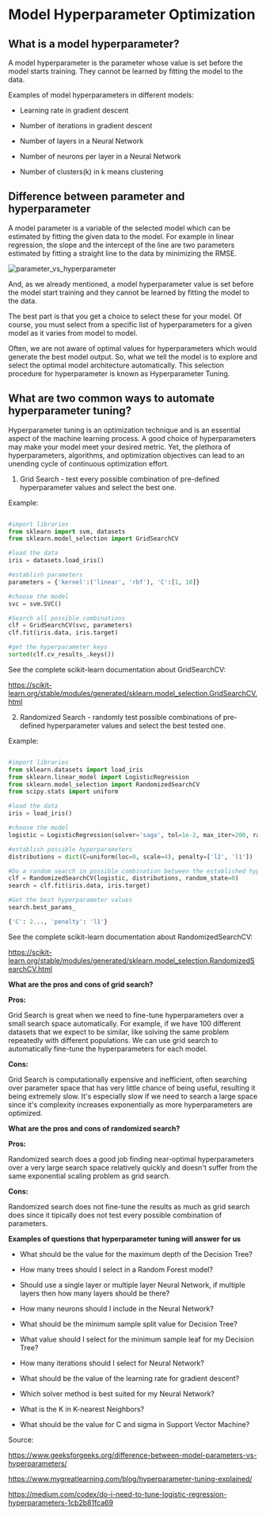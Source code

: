 # Model Hyperparameter Optimization

## What is a model hyperparameter?

A model hyperparameter is the parameter whose value is set before the model starts training. They cannot be learned by fitting the model to the data.

Examples of model hyperparameters in different models:

- Learning rate in gradient descent

- Number of iterations in gradient descent

- Number of layers in a Neural Network

- Number of neurons per layer in a Neural Network

- Number of clusters(k) in k means clustering

## Difference between parameter and hyperparameter

A model parameter is a variable of the selected model which can be estimated by fitting the given data to the model. For example in linear regression, the slope and the intercept of the line are two parameters estimated by fitting a straight line to the data by minimizing the RMSE.

![parameter_vs_hyperparameter](../assets/parameter_vs_hyperparameter.jpg)

And, as we already mentioned, a model hyperparameter value is set before the model start training and they cannot be learned by fitting the model to the data.

The best part is that you get a choice to select these for your model. Of course, you must select from a specific list of hyperparameters for a given model as it varies from model to model. 

Often, we are not aware of optimal values for hyperparameters which would generate the best model output. So, what we tell the model is to explore and select the optimal model architecture automatically. This selection procedure for hyperparameter is known as Hyperparameter Tuning.

## What are two common ways to automate hyperparameter tuning?

Hyperparameter tuning is an optimization technique and is an essential aspect of the machine learning process. A good choice of hyperparameters may make your model meet your desired metric. Yet, the plethora of hyperparameters, algorithms, and optimization objectives can lead to an unending cycle of continuous optimization effort.

1. Grid Search - test every possible combination of pre-defined hyperparameter values and select the best one.

Example:

```py

#import libraries
from sklearn import svm, datasets
from sklearn.model_selection import GridSearchCV

#load the data
iris = datasets.load_iris()

#establish parameters
parameters = {'kernel':('linear', 'rbf'), 'C':[1, 10]}

#choose the model
svc = svm.SVC()

#Search all possible combinations
clf = GridSearchCV(svc, parameters)
clf.fit(iris.data, iris.target)

#get the hyperparameter keys
sorted(clf.cv_results_.keys())

```

See the complete scikit-learn documentation about GridSearchCV:

https://scikit-learn.org/stable/modules/generated/sklearn.model_selection.GridSearchCV.html   



2. Randomized Search - randomly test possible combinations of pre-defined hyperparameter values and select the best tested one.

Example:

```py

#import libraries
from sklearn.datasets import load_iris
from sklearn.linear_model import LogisticRegression
from sklearn.model_selection import RandomizedSearchCV
from scipy.stats import uniform

#load the data
iris = load_iris()

#choose the model
logistic = LogisticRegression(solver='saga', tol=1e-2, max_iter=200, random_state=0)

#establish possible hyperparameters
distributions = dict(C=uniform(loc=0, scale=4), penalty=['l2', 'l1'])

#Do a random search in possible combination between the established hyperparameters
clf = RandomizedSearchCV(logistic, distributions, random_state=0)
search = clf.fit(iris.data, iris.target)

#Get the best hyperparameter values
search.best_params_

{'C': 2..., 'penalty': 'l1'}

```

See the complete scikit-learn documentation about RandomizedSearchCV:

https://scikit-learn.org/stable/modules/generated/sklearn.model_selection.RandomizedSearchCV.html   


**What are the pros and cons of grid search?**

**Pros:**

Grid Search is great when we need to fine-tune hyperparameters over a small search space automatically. For example, if we have 100 different datasets that we expect to be similar, like solving the same problem repeatedly with different populations. We can use grid search to automatically fine-tune the hyperparameters for each model.

**Cons:** 

Grid Search is computationally expensive and inefficient, often searching over parameter space that has very little chance of being useful, resulting it being extremely slow. It's especially slow if we need to search a large space since it's complexity increases exponentially as more hyperparameters are optimized.

**What are the pros and cons of randomized search?**

**Pros:**

Randomized search does a good job finding near-optimal hyperparameters over a very large search space relatively quickly and doesn't suffer from the same exponential scaling problem as grid search.

**Cons:**

Randomized search does not fine-tune the results as much as grid search does since it tipically does not test every possible combination of parameters.

**Examples of questions that hyperparameter tuning will answer for us**

- What should be the value for the maximum depth of the Decision Tree?

- How many trees should I select in a Random Forest model?

- Should use a single layer or multiple layer Neural Network, if multiple layers then how many layers should be there?

- How many neurons should I include in the Neural Network?

- What should be the minimum sample split value for Decision Tree?

- What value should I select for the minimum sample leaf for my Decision Tree?

- How many iterations should I select for Neural Network?

- What should be the value of the learning rate for gradient descent?

- Which solver method is best suited for my Neural Network?

- What is the K in K-nearest Neighbors?

- What should be the value for C and sigma in Support Vector Machine?


Source: 

https://www.geeksforgeeks.org/difference-between-model-parameters-vs-hyperparameters/

https://www.mygreatlearning.com/blog/hyperparameter-tuning-explained/

https://medium.com/codex/do-i-need-to-tune-logistic-regression-hyperparameters-1cb2b81fca69